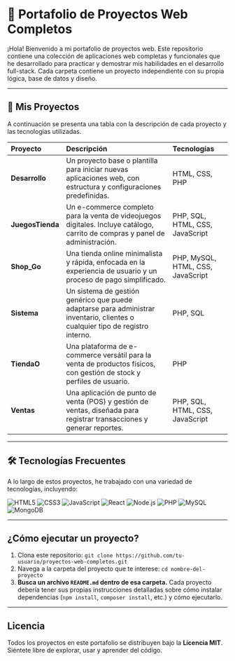 # 🚀 Portafolio de Proyectos Web Completos

¡Hola! Bienvenido a mi portafolio de proyectos web. Este repositorio contiene una colección de aplicaciones web completas y funcionales que he desarrollado para practicar y demostrar mis habilidades en el desarrollo full-stack. Cada carpeta contiene un proyecto independiente con su propia lógica, base de datos y diseño.

---

## 📂 Mis Proyectos

A continuación se presenta una tabla con la descripción de cada proyecto y las tecnologías utilizadas.

| Proyecto | Descripción | Tecnologías |
| :--- | :--- | :--- |
| **Desarrollo** | Un proyecto base o plantilla para iniciar nuevas aplicaciones web, con estructura y configuraciones predefinidas. | HTML, CSS, PHP |
| **JuegosTienda** | Un e-commerce completo para la venta de videojuegos digitales. Incluye catálogo, carrito de compras y panel de administración. | PHP, SQL, HTML, CSS, JavaScript |
| **Shop_Go** | Una tienda online minimalista y rápida, enfocada en la experiencia de usuario y un proceso de pago simplificado. | PHP, MySQL, HTML, CSS, JavaScript |
| **Sistema** | Un sistema de gestión genérico que puede adaptarse para administrar inventario, clientes o cualquier tipo de registro interno. | PHP, SQL |
| **TiendaO** | Una plataforma de e-commerce versátil para la venta de productos físicos, con gestión de stock y perfiles de usuario. | PHP |
| **Ventas** | Una aplicación de punto de venta (POS) y gestión de ventas, diseñada para registrar transacciones y generar reportes. | PHP, SQL, HTML, CSS, JavaScript |

---

## 🛠️ Tecnologías Frecuentes

A lo largo de estos proyectos, he trabajado con una variedad de tecnologías, incluyendo:

![HTML5](https://img.shields.io/badge/HTML5-E34F26?style=for-the-badge&logo=html5&logoColor=white)
![CSS3](https://img.shields.io/badge/CSS3-1572B6?style=for-the-badge&logo=css3&logoColor=white)
![JavaScript](https://img.shields.io/badge/JavaScript-F7DF1E?style=for-the-badge&logo=javascript&logoColor=black)
![React](https://img.shields.io/badge/React-20232A?style=for-the-badge&logo=react&logoColor=61DAFB)
![Node.js](https://img.shields.io/badge/Node.js-339933?style=for-the-badge&logo=nodedotjs&logoColor=white)
![PHP](https://img.shields.io/badge/PHP-777BB4?style=for-the-badge&logo=php&logoColor=white)
![MySQL](https://img.shields.io/badge/MySQL-005C84?style=for-the-badge&logo=mysql&logoColor=white)
![MongoDB](https://img.shields.io/badge/MongoDB-4EA94B?style=for-the-badge&logo=mongodb&logoColor=white)

---

## ¿Cómo ejecutar un proyecto?

1.  Clona este repositorio: `git clone https://github.com/tu-usuario/proyectos-web-completos.git`
2.  Navega a la carpeta del proyecto que te interese: `cd nombre-del-proyecto`
3.  **Busca un archivo `README.md` dentro de esa carpeta.** Cada proyecto debería tener sus propias instrucciones detalladas sobre cómo instalar dependencias (`npm install`, `composer install`, etc.) y cómo ejecutarlo.

---

## Licencia

Todos los proyectos en este portafolio se distribuyen bajo la **Licencia MIT**. Siéntete libre de explorar, usar y aprender del código.
